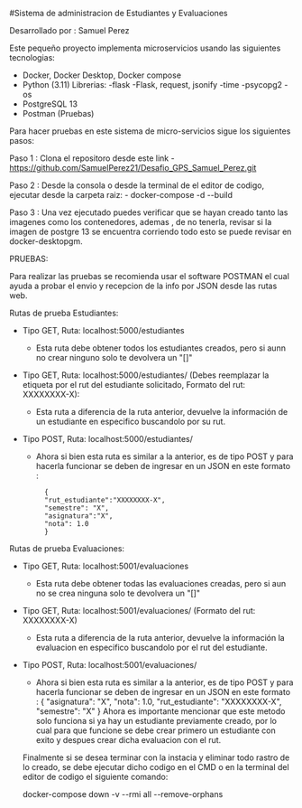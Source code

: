 #Sistema de administracion de Estudiantes y Evaluaciones

Desarrollado por : Samuel Perez 

Este pequeño proyecto implementa microservicios usando las siguientes tecnologias:
 - Docker, Docker Desktop, Docker compose
 - Python (3.11) 
    Librerias:
    -flask
        -Flask, request, jsonify
    -time
    -psycopg2
    -os
 - PostgreSQL 13
 - Postman (Pruebas)  

Para hacer pruebas en este sistema de micro-servicios sigue los siguientes pasos:

Paso 1 : Clona el repositoro desde este link
    - https://github.com/SamuelPerez21/Desafio_GPS_Samuel_Perez.git

Paso 2 : Desde la consola o desde la terminal de el editor de codigo, ejecutar desde la carpeta raiz:
    - docker-compose -d --build 

Paso 3 : Una vez ejecutado puedes verificar que se hayan creado tanto las imagenes como los contenedores, ademas , de no tenerla,
         revisar si la imagen de postgre 13 se encuentra corriendo todo esto se puede revisar en docker-desktopgm.


PRUEBAS:

Para realizar las pruebas se recomienda usar el software POSTMAN el cual ayuda a probar el envio y recepcion de la info por JSON desde las rutas web.

Rutas de prueba Estudiantes:

- Tipo GET, Ruta: localhost:5000/estudiantes
    - Esta ruta debe obtener todos los estudiantes creados, pero si aunn no crear ninguno solo te devolvera un "[]"

- Tipo GET, Ruta: localhost:5000/estudiantes/<rut> (Debes reemplazar la etiqueta <rut> por el rut del estudiante solicitado,    Formato  del rut: XXXXXXXX-X):
    - Esta ruta a diferencia de la ruta anterior, devuelve la información de un estudiante en especifico buscandolo por su rut.

- Tipo POST, Ruta: localhost:5000/estudiantes/
    - Ahora si bien esta ruta es similar a la anterior,  es de tipo POST y para hacerla funcionar se deben de ingresar en un JSON en este formato : 

            {
            "rut_estudiante":"XXXXXXXX-X",
            "semestre": "X",
            "asignatura":"X",
            "nota": 1.0  
            }
    
Rutas de prueba Evaluaciones:

- Tipo GET, Ruta: localhost:5001/evaluaciones
    - Esta ruta debe obtener todas las evaluaciones creadas, pero si aun no se crea ninguna solo te devolvera un "[]"

- Tipo GET, Ruta: localhost:5001/evaluaciones/<rut> (Formato del rut: XXXXXXXX-X)
    - Esta ruta a diferencia de la ruta anterior, devuelve la información la evaluacion en especifico buscandolo por el rut del estudiante.

- Tipo POST, Ruta: localhost:5001/evaluaciones/
    - Ahora si bien esta ruta es similar a la anterior,  es de tipo POST y para hacerla funcionar se deben de ingresar en un JSON en este formato : 
            {
            "asignatura": "X",
            "nota": 1.0,
            "rut_estudiante": "XXXXXXXX-X",
            "semestre": "X"
            }
    Ahora es importante mencionar que este metodo solo funciona si ya hay un estudiante previamente creado, por lo cual para que funcione se debe crear primero un estudiante con exito y despues crear dicha evaluacion con el rut.

    Finalmente si se desea terminar con la instacia y eliminar todo rastro de lo creado, se debe ejecutar dicho codigo en el CMD o en la terminal del editor de codigo el siguiente comando:

    docker-compose down -v --rmi all --remove-orphans


